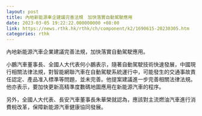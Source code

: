```yaml
---
layout: post
title: 內地新能源車企建議完善法規　加快落實自動駕駛應用
date: 2023-03-05 19:22:22.000000000 +08:00
link: https://news.rthk.hk/rthk/ch/component/k2/1690615-20230305.htm
categories: rthk
---
```


內地新能源汽車企業建議完善法規，加快落實自動駕駛應用。

小鵬汽車董事長、全國人大代表何小鵬表示，隨著自動駕駛技術快速發展，中國現行相關法律法規，對智能網聯汽車在自動駕駛系統運行中，可能發生的交通事故責任認定、產品准入標準等問題，並未完善。他提案建議進一步完善相關法律法規。他亦表示，要加快更新高精準度數碼地圖應用在新能源汽車的程序。

另外，全國人大代表、長安汽車董事長朱華榮就認為，應該對主流燃油汽車進行消費稅改革，保障新能源汽車健康協同發展。
